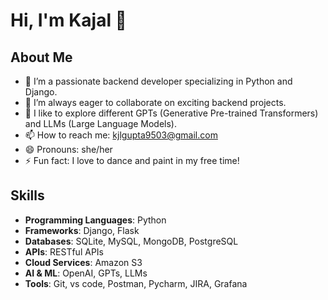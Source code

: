# Hi, I'm Kajal 👋

## About Me
- 🔭 I’m a passionate backend developer specializing in Python and Django.
- 👯 I’m always eager to collaborate on exciting backend projects.
- 💬 I like to explore different GPTs (Generative Pre-trained Transformers) and LLMs (Large Language Models).
- 📫 How to reach me: kjlgupta9503@gmail.com
- 😄 Pronouns: she/her
- ⚡ Fun fact: I love to dance and paint in my free time!

## Skills
- **Programming Languages**: Python
- **Frameworks**: Django, Flask
- **Databases**: SQLite, MySQL, MongoDB, PostgreSQL
- **APIs**: RESTful APIs
- **Cloud Services**: Amazon S3
- **AI & ML**: OpenAI, GPTs, LLMs
- **Tools**: Git, vs code, Postman, Pycharm, JIRA, Grafana
